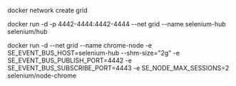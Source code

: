 docker network create grid

docker run -d -p 4442-4444:4442-4444 --net grid --name selenium-hub selenium/hub

docker run -d --net grid --name chrome-node -e SE_EVENT_BUS_HOST=selenium-hub --shm-size="2g" -e SE_EVENT_BUS_PUBLISH_PORT=4442 -e SE_EVENT_BUS_SUBSCRIBE_PORT=4443 -e SE_NODE_MAX_SESSIONS=2 selenium/node-chrome